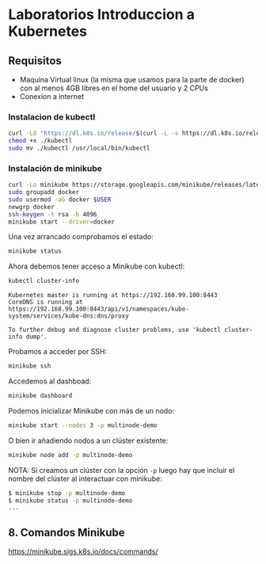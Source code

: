 # Laboratorios Introduccion a Kubernetes

## Requisitos

- Maquina Virtual linux (la misma que usamos para la parte de docker) con al menos 4GB libres en el home del usuario y 2 CPUs
- Conexion a internet

### Instalacion de kubectl
```bash
curl -LO "https://dl.k8s.io/release/$(curl -L -s https://dl.k8s.io/release/stable.txt)/bin/linux/amd64/kubectl"
chmod +x ./kubectl
sudo mv ./kubectl /usr/local/bin/kubectl
```

### Instalación de minikube
```bash
curl -Lo minikube https://storage.googleapis.com/minikube/releases/latest/minikube-linux-amd64 && chmod +x minikube && sudo cp minikube /usr/local/bin/ && rm minikube
sudo groupadd docker
sudo usermod -aG docker $USER
newgrp docker
ssh-keygen -t rsa -b 4096
minikube start --driver=docker
```
Una vez arrancado comprobamos el estado:
```bash
minikube status
```
Ahora debemos tener acceso a Minikube con kubectl:

```bash
kubectl cluster-info
```
```
Kubernetes master is running at https://192.168.99.100:8443
CoreDNS is running at https://192.168.99.100:8443/api/v1/namespaces/kube-system/services/kube-dns:dns/proxy

To further debug and diagnose cluster problems, use 'kubectl cluster-info dump'.
```
Probamos a acceder por SSH:
```bash
minikube ssh
```
Accedemos al dashboad:
```bash
minikube dashboard
```
Podemos inicializar Minikube con más de un nodo:
```bash
minikube start --nodes 3 -p multinode-demo
```
O bien ir añadiendo nodos a un clúster existente:
```bash
minikube node add -p multinode-demo
```
NOTA: Si creamos un clúster con la opción `-p` luego hay que incluir el nombre del clúster al interactuar con minikube:
```bash
$ minikube stop -p multinode-demo
$ minikube status -p multinode-demo
...
```

## 8. Comandos Minikube

https://minikube.sigs.k8s.io/docs/commands/
